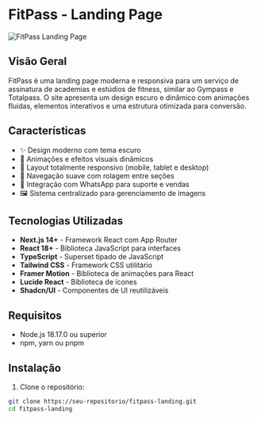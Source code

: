 # FitPass - Landing Page

![FitPass Landing Page](https://placeholder.svg?height=400&width=800)

## Visão Geral

FitPass é uma landing page moderna e responsiva para um serviço de assinatura de academias e estúdios de fitness, similar ao Gympass e Totalpass. O site apresenta um design escuro e dinâmico com animações fluidas, elementos interativos e uma estrutura otimizada para conversão.

## Características

- ✨ Design moderno com tema escuro
- 🎨 Animações e efeitos visuais dinâmicos
- 📱 Layout totalmente responsivo (mobile, tablet e desktop)
- 🔄 Navegação suave com rolagem entre seções
- 💬 Integração com WhatsApp para suporte e vendas
- 🖼️ Sistema centralizado para gerenciamento de imagens

## Tecnologias Utilizadas

- **Next.js 14+** - Framework React com App Router
- **React 18+** - Biblioteca JavaScript para interfaces
- **TypeScript** - Superset tipado de JavaScript
- **Tailwind CSS** - Framework CSS utilitário
- **Framer Motion** - Biblioteca de animações para React
- **Lucide React** - Biblioteca de ícones
- **Shadcn/UI** - Componentes de UI reutilizáveis

## Requisitos

- Node.js 18.17.0 ou superior
- npm, yarn ou pnpm

## Instalação

1. Clone o repositório:

```bash
git clone https://seu-repositorio/fitpass-landing.git
cd fitpass-landing
